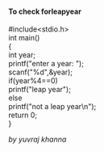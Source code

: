 #### To check forleapyear  

#include<stdio.h>  
int main()  
{  
int year;  
printf("enter a year:  ");  
scanf("%d",&year);  
 if(year%4==0)  
printf("leap year");  
else  
printf("not a leap year\n");  
return 0;  
} 

*by yuvraj khanna*